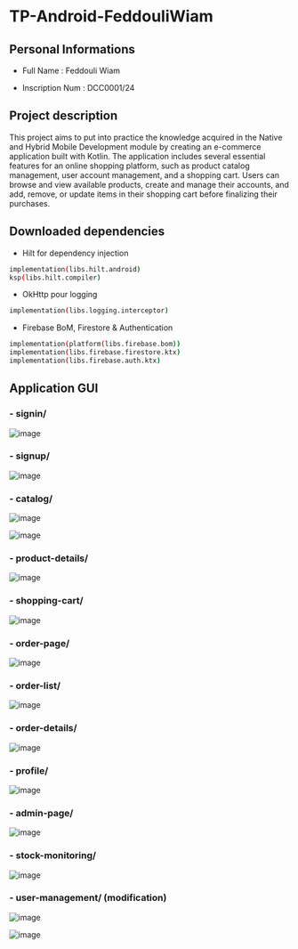 # TP-Android-FeddouliWiam

## Personal Informations

- Full Name : Feddouli Wiam

- Inscription Num : DCC0001/24

## Project description

  This project aims to put into practice the knowledge acquired in the Native and Hybrid Mobile Development module by creating an e-commerce application built with Kotlin. The application includes several essential features for an online shopping platform, such as product catalog management, user account management, and a shopping cart. Users can browse and view available products, create and manage their accounts, and add, remove, or update items in their shopping cart before finalizing their purchases.

## Downloaded dependencies

- Hilt for dependency injection

```bash
implementation(libs.hilt.android)
ksp(libs.hilt.compiler)
```

- OkHttp pour logging

```bash
implementation(libs.logging.interceptor)
```

- Firebase BoM, Firestore & Authentication

```bash
implementation(platform(libs.firebase.bom))
implementation(libs.firebase.firestore.ktx)
implementation(libs.firebase.auth.ktx)
```

## Application GUI 

### - signin/

![image](https://github.com/user-attachments/assets/55af33bc-a8fd-4b5e-8820-2a0e6261c7f9)

### - signup/

![image](https://github.com/user-attachments/assets/21c16a37-656a-4d66-93aa-8e121fa991fa)

### - catalog/

![image](https://github.com/user-attachments/assets/f646f499-45d4-4854-a3f5-97c2bbdc99fa)

![image](https://github.com/user-attachments/assets/72e1dd12-cb67-42b9-9d65-544c05ab489e)

### - product-details/

![image](https://github.com/user-attachments/assets/5abd5a0b-e2d5-42b4-af8a-43de036512ee)

### - shopping-cart/

![image](https://github.com/user-attachments/assets/25f146c8-f05e-4729-9f7b-a87fe2c8a189)

### - order-page/

![image](https://github.com/user-attachments/assets/23e16c3a-a6b5-4d29-a5ae-c84c64c32d8d)

### - order-list/

![image](https://github.com/user-attachments/assets/07c20bb4-13e2-4f3c-a44d-ce6c1a1fc7d0)

### - order-details/

![image](https://github.com/user-attachments/assets/b0671bbd-638b-4380-b43b-82ea88451a32)

### - profile/

![image](https://github.com/user-attachments/assets/321a28a4-6466-42b0-9853-62154758a79a)

### - admin-page/

![image](https://github.com/user-attachments/assets/dbeca4a8-1505-4792-bff9-4e91c3d06a8e)

### - stock-monitoring/

![image](https://github.com/user-attachments/assets/2bc73489-81fe-4918-8ee7-5272f839b349)

### - user-management/ (modification)

![image](https://github.com/user-attachments/assets/ebc290f1-5e12-475b-bdb3-daf5be6cf85f)

![image](https://github.com/user-attachments/assets/440e19b7-bb73-4e76-9c45-dd58b7a7e4f7)
